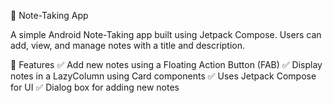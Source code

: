 📝 Note-Taking App

A simple Android Note-Taking app built using Jetpack Compose. Users can add, view, and manage notes with a title and description.

📌 Features
✅ Add new notes using a Floating Action Button (FAB)
✅ Display notes in a LazyColumn using Card components
✅ Uses Jetpack Compose for UI
✅ Dialog box for adding new notes
